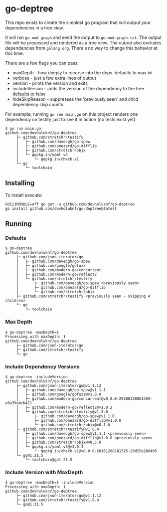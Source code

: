 # go-deptree

This repo exists to create the simplest go program that will output your dependencies in a tree view.

It will run `go mod graph` and send the output to `go-mod-graph.txt`. The output file will be processed
and rendered as a tree view. The output also excludes dependencies from `golang.org`. There's no way to
change this behavior at this time.

There are a few flags you can pass:
* maxDepth - how deeply to recurse into the deps. defaults to max int
* verbose - just a few extra lines of output
* version - prints the version and exits
* includeVersion - adds the version of the dependency to the tree. defaults to false
* hideSkipReason - suppresses the 'previously seen' and child dependency skip counts

For example, running `go run main.go` on this project renders one dependency on testify 
just to see it in action (no tests exist yet):

```
$ go run main.go
github.com/dovholuknf/go-deptree
     ├─ github.com/stretchr/testify
     │   ├─ github.com/davecgh/go-spew
     │   ├─ github.com/pmezard/go-difflib
     │   ├─ github.com/stretchr/objx
     │   └─ gopkg.in/yaml.v3
     │       └─ gopkg.in/check.v1
     └─ go
         └─ toolchain
```

## Installing
To install execute:
```
GO111MODULE=off go get -u github.com/dovholuknf/go-deptree
go install github.com/dovholuknf/go-deptree@latest
```

## Running
### Defaults
```
$ go-deptree
github.com/dovholuknf/go-deptree
     ├─ github.com/json-iterator/go
     │   ├─ github.com/davecgh/go-spew
     │   ├─ github.com/google/gofuzz
     │   ├─ github.com/modern-go/concurrent
     │   ├─ github.com/modern-go/reflect2
     │   └─ github.com/stretchr/testify
     │       ├─ github.com/davecgh/go-spew <previously seen>
     │       ├─ github.com/pmezard/go-difflib
     │       └─ github.com/stretchr/objx
     ├─ github.com/stretchr/testify <previously seen - skipping 4 children>
     └─ go
         └─ toolchain
```

### Max Depth
```
$ go-deptree -maxDepth=1
Processing with maxDepth: 1
github.com/dovholuknf/go-deptree
     ├─ github.com/json-iterator/go
     ├─ github.com/stretchr/testify
     └─ go
```

### Include Dependency Versions
```
$ go-deptree -includeVersion
github.com/dovholuknf/go-deptree
     ├─ github.com/json-iterator/go@v1.1.12
     │   ├─ github.com/davecgh/go-spew@v1.1.1
     │   ├─ github.com/google/gofuzz@v1.0.0
     │   ├─ github.com/modern-go/concurrent@v0.0.0-20180228061459-e0a39a4cb421
     │   ├─ github.com/modern-go/reflect2@v1.0.2
     │   └─ github.com/stretchr/testify@v1.3.0
     │       ├─ github.com/davecgh/go-spew@v1.1.0
     │       ├─ github.com/pmezard/go-difflib@v1.0.0
     │       └─ github.com/stretchr/objx@v0.1.0
     ├─ github.com/stretchr/testify@v1.8.4
     │   ├─ github.com/davecgh/go-spew@v1.1.1 <previously seen>
     │   ├─ github.com/pmezard/go-difflib@v1.0.0 <previously seen>
     │   ├─ github.com/stretchr/objx@v0.5.0
     │   └─ gopkg.in/yaml.v3@v3.0.1
     │       └─ gopkg.in/check.v1@v0.0.0-20161208181325-20d25e280405
     └─ go@1.21.5
         └─ toolchain@go1.21.5
```

### Include Version with MaxDepth
```
$ go-deptree -maxDepth=1 -includeVersion
Processing with maxDepth: 1
github.com/dovholuknf/go-deptree
     ├─ github.com/json-iterator/go@v1.1.12
     ├─ github.com/stretchr/testify@v1.8.4
     └─ go@1.21.5
```
